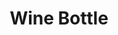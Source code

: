 ---
layout: post
title: "Wine Bottle"
categories: jekyll
images: [wine1.jpg]
latlong: [29.924415, -90.109347]
---